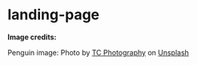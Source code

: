 # landing-page




<strong>Image credits:</strong>

Penguin image: Photo by <a href="https://unsplash.com/@tcphoto24?utm_content=creditCopyText&utm_medium=referral&utm_source=unsplash">TC Photography</a> on <a href="https://unsplash.com/photos/a-penguin-standing-on-top-of-a-pile-of-rocks-_7OUDY85u5c?utm_content=creditCopyText&utm_medium=referral&utm_source=unsplash">Unsplash</a>
      